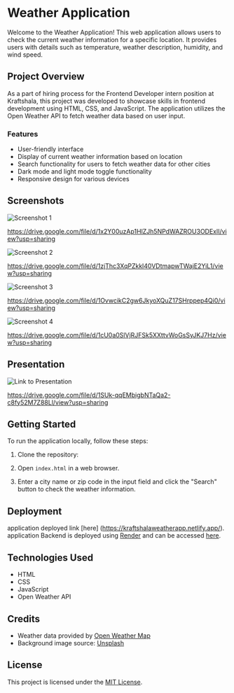 # Weather Application

Welcome to the Weather Application! This web application allows users to check the current weather information for a specific location. It provides users with details such as temperature, weather description, humidity, and wind speed.

## Project Overview

As a part of hiring process for the Frontend Developer intern position at Kraftshala, this project was developed to showcase skills in frontend development using HTML, CSS, and JavaScript. The application utilizes the Open Weather API to fetch weather data based on user input.

### Features

- User-friendly interface
- Display of current weather information based on location
- Search functionality for users to fetch weather data for other cities
- Dark mode and light mode toggle functionality
- Responsive design for various devices



## Screenshots


![Screenshot 1](https://drive.google.com/file/d/1x2Y00uzAp1HlZJh5NPdWAZROU3ODExlI/view?usp=sharing)

https://drive.google.com/file/d/1x2Y00uzAp1HlZJh5NPdWAZROU3ODExlI/view?usp=sharing

![Screenshot 2](https://drive.google.com/file/d/1zjThc3XqPZkkl40VDtmapwTWajE2YiL1/view?usp=sharing)

https://drive.google.com/file/d/1zjThc3XqPZkkl40VDtmapwTWajE2YiL1/view?usp=sharing

![Screenshot 3](https://drive.google.com/file/d/1OvwcikC2gw6JkyoXQuZ17SHrppep4Qi0/view?usp=sharing)

https://drive.google.com/file/d/1OvwcikC2gw6JkyoXQuZ17SHrppep4Qi0/view?usp=sharing

![Screenshot 4](https://drive.google.com/file/d/1cU0a0SlVjRJFSk5XXttvWoGsSyJKJ7Hz/view?usp=sharing)

https://drive.google.com/file/d/1cU0a0SlVjRJFSk5XXttvWoGsSyJKJ7Hz/view?usp=sharing

## Presentation

![Link to Presentation](https://drive.google.com/file/d/1SUk-qqEMbigbNTaQa2-c8fy52M7Z88Ll/view?usp=sharing)

https://drive.google.com/file/d/1SUk-qqEMbigbNTaQa2-c8fy52M7Z88Ll/view?usp=sharing

## Getting Started

To run the application locally, follow these steps:

1. Clone the repository:


2. Open `index.html` in a web browser.

3. Enter a city name or zip code in the input field and click the "Search" button to check the weather information.

## Deployment

application deployed link [here] (https://kraftshalaweatherapp.netlify.app/).
application Backend is deployed using [Render](https://render.com/) and can be accessed [here](https://weather-app-mrd8.onrender.com).

## Technologies Used

- HTML
- CSS
- JavaScript
- Open Weather API

## Credits

- Weather data provided by [Open Weather Map](https://openweathermap.org/api)
- Background image source: [Unsplash](https://unsplash.com/)

## License

This project is licensed under the [MIT License](LICENSE).



